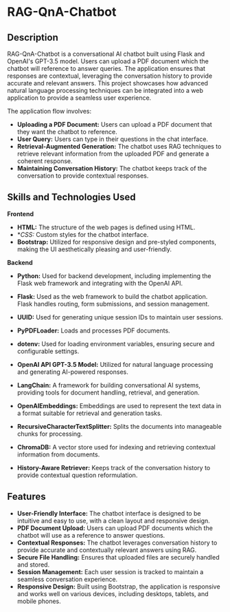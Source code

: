 # RAG-QnA-Chatbot

## Description
RAG-QnA-Chatbot is a conversational AI chatbot built using Flask and OpenAI's GPT-3.5 model. Users can upload a PDF document which the chatbot will reference to answer queries. The application ensures that responses are contextual, leveraging the conversation history to provide accurate and relevant answers. This project showcases how advanced natural language processing techniques can be integrated into a web application to provide a seamless user experience.

The application flow involves:

- **Uploading a PDF Document:** Users can upload a PDF document that they want the chatbot to reference.
- **User Query:** Users can type in their questions in the chat interface.
- **Retrieval-Augmented Generation:** The chatbot uses RAG techniques to retrieve relevant information from the uploaded PDF and generate a coherent response.
- **Maintaining Conversation History:** The chatbot keeps track of the conversation to provide contextual responses.

## Skills and Technologies Used
**Frontend**
- **HTML:** The structure of the web pages is defined using HTML.
- **CSS:* Custom styles for the chatbot interface.
- **Bootstrap:** Utilized for responsive design and pre-styled components, making the UI aesthetically pleasing and user-friendly.

**Backend**
- **Python:** Used for backend development, including implementing the Flask web framework and integrating with the OpenAI API.
- **Flask:** Used as the web framework to build the chatbot application. Flask handles routing, form submissions, and session management.
- **UUID:** Used for generating unique session IDs to maintain user sessions.
- **PyPDFLoader:** Loads and processes PDF documents.
- **dotenv:** Used for loading environment variables, ensuring secure and configurable settings.

- **OpenAI API GPT-3.5 Model:** Utilized for natural language processing and generating AI-powered responses.
- **LangChain:** A framework for building conversational AI systems, providing tools for document handling, retrieval, and generation.
- **OpenAIEmbeddings:** Embeddings are used to represent the text data in a format suitable for retrieval and generation tasks.
- **RecursiveCharacterTextSplitter:** Splits the documents into manageable chunks for processing.
- **ChromaDB:** A vector store used for indexing and retrieving contextual information from documents.
- **History-Aware Retriever:** Keeps track of the conversation history to provide contextual question reformulation.

## Features
- **User-Friendly Interface:** The chatbot interface is designed to be intuitive and easy to use, with a clean layout and responsive design.
- **PDF Document Upload:** Users can upload PDF documents which the chatbot will use as a reference to answer questions.
- **Contextual Responses:** The chatbot leverages conversation history to provide accurate and contextually relevant answers using RAG.
- **Secure File Handling:** Ensures that uploaded files are securely handled and stored.
- **Session Management:** Each user session is tracked to maintain a seamless conversation experience.
- **Responsive Design:** Built using Bootstrap, the application is responsive and works well on various devices, including desktops, tablets, and mobile phones.

